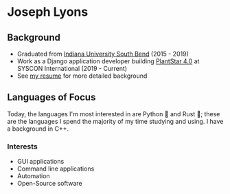 # Joseph Lyons

## Background

- Graduated from [Indiana University South Bend](https://www.iusb.edu/) (2015 - 2019)
- Work as a Django application developer building [PlantStar 4.0](https://www.syscon-intl.com/plantstar) at SYSCON International (2019 - Current)
- See [my resume](https://github.com/JosephTLyons/Resume) for more detailed background

## Languages of Focus

Today, the languages I'm most interested in are Python 🐍 and Rust 🦀; these are the languages I spend the majority of my time studying and using.  I have a background in C++.

### Interests

- GUI applications
- Command line applications
- Automation
- Open-Source software
